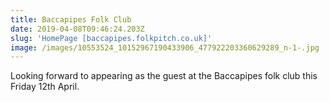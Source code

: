 ```yaml
---
title: Baccapipes Folk Club
date: 2019-04-08T09:46:24.203Z
slug: 'HomePage [baccapipes.folkpitch.co.uk]'
image: /images/10553524_10152967190433906_477922203360629289_n-1-.jpg
---
```

Looking forward to appearing as the guest at the Baccapipes folk club this Friday 12th April.
